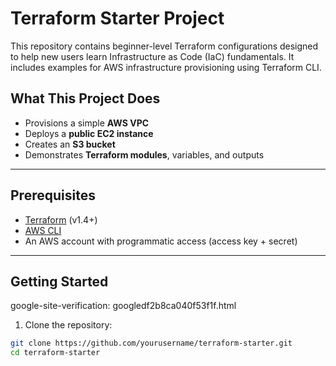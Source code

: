 # Terraform Starter Project

This repository contains beginner-level Terraform configurations designed to help new users learn Infrastructure as Code (IaC) fundamentals. It includes examples for AWS infrastructure provisioning using Terraform CLI.

## What This Project Does

- Provisions a simple **AWS VPC**
- Deploys a **public EC2 instance**
- Creates an **S3 bucket**
- Demonstrates **Terraform modules**, variables, and outputs

---

## Prerequisites

- [Terraform](https://developer.hashicorp.com/terraform/downloads) (v1.4+)
- [AWS CLI](https://docs.aws.amazon.com/cli/latest/userguide/install-cliv2.html)
- An AWS account with programmatic access (access key + secret)

---

## Getting Started
google-site-verification: googledf2b8ca040f53f1f.html
1. Clone the repository:

```bash
git clone https://github.com/yourusername/terraform-starter.git
cd terraform-starter
